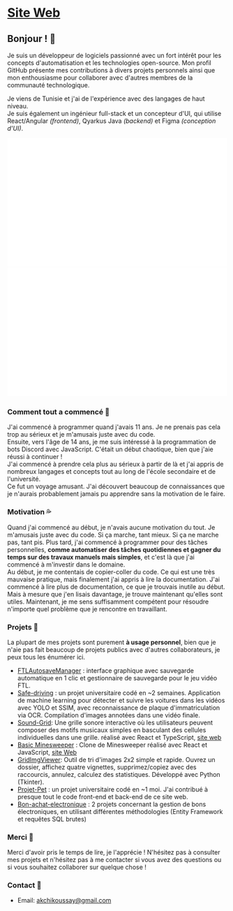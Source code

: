 # [Site Web](https://koussay-akchi-cv.web.app/)

## Bonjour ! 👋
Je suis un développeur de logiciels passionné avec un fort intérêt pour les concepts d'automatisation et les technologies open-source. Mon profil GitHub présente mes contributions à divers projets personnels ainsi que mon enthousiasme pour collaborer avec d'autres membres de la communauté technologique.

Je viens de Tunisie et j'ai de l'expérience avec des langages de haut niveau.  
Je suis également un ingénieur full-stack et un concepteur d'UI, qui utilise React/Angular *(frontend)*, Qyarkus Java *(backend)* et Figma *(conception d'UI)*.  

![](https://raw.githubusercontent.com/Koussay-Akchi/github-stats/master/generated/overview.svg)
![](https://raw.githubusercontent.com/Koussay-Akchi/github-stats/master/generated/languages.svg)

### Comment tout a commencé 🌱
J'ai commencé à programmer quand j'avais 11 ans. Je ne prenais pas cela trop au sérieux et je m'amusais juste avec du code.  
Ensuite, vers l'âge de 14 ans, je me suis intéressé à la programmation de bots Discord avec JavaScript. C'était un début chaotique, bien que j'aie réussi à continuer !  
J'ai commencé à prendre cela plus au sérieux à partir de là et j'ai appris de nombreux langages et concepts tout au long de l'école secondaire et de l'université.  
Ce fut un voyage amusant. J'ai découvert beaucoup de connaissances que je n'aurais probablement jamais pu apprendre sans la motivation de le faire.

### Motivation 💦
Quand j'ai commencé au début, je n'avais aucune motivation du tout. Je m'amusais juste avec du code. Si ça marche, tant mieux. Si ça ne marche pas, tant pis. 
Plus tard, j'ai commencé à programmer pour des tâches personnelles, **comme automatiser des tâches quotidiennes et gagner du temps sur des travaux manuels mais simples**, et c'est là que j'ai commencé à m'investir dans le domaine.<br>
Au début, je me contentais de copier-coller du code. Ce qui est une très mauvaise pratique, mais finalement j'ai appris à lire la documentation. J'ai commencé à lire plus de documentation, ce que je trouvais inutile au début. Mais à mesure que j'en lisais davantage, je trouve maintenant qu'elles sont utiles. Maintenant, je me sens suffisamment compétent pour résoudre n'importe quel problème que je rencontre en travaillant.

### Projets 🔭
La plupart de mes projets sont purement **à usage personnel**, bien que je n'aie pas fait beaucoup de projets publics avec d'autres collaborateurs, je peux tous les énumérer ici.  
- [FTLAutosaveManager](https://github.com/Koussay-Akchi/FTLAutosaveManager/) : interface graphique avec sauvegarde automatique en 1 clic et gestionnaire de sauvegarde pour le jeu vidéo FTL.
- [Safe-driving](https://github.com/Koussay-Akchi/safe-driving/) : un projet universitaire codé en ~2 semaines. Application de machine learning pour détecter et suivre les voitures dans les vidéos avec YOLO et SSIM, avec reconnaissance de plaque d'immatriculation via OCR. Compilation d'images annotées dans une vidéo finale.
- [Sound-Grid](https://github.com/Koussay-Akchi/soundgrid): Une grille sonore interactive où les utilisateurs peuvent composer des motifs musicaux simples en basculant des cellules individuelles dans une grille. réalisé avec React et TypeScript, [site web](https://soundgrid.web.app/)
 - [Basic Minesweeper](https://github.com/Koussay-Akchi/minesweeper) : Clone de Minesweeper réalisé avec React et JavaScript, [site Web](https://basic-minesweeper.web.app/)
- [GridImgViewer](https://github.com/Koussay-Akchi/gridImgViewer): Outil de tri d'images 2x2 simple et rapide. Ouvrez un dossier, affichez quatre vignettes, supprimez/copiez avec des raccourcis, annulez, calculez des statistiques. Développé avec Python (Tkinter).
 - [Projet-Pet](https://github.com/Koussay-Akchi/projetpet/) : un projet universitaire codé en ~1 moi. J'ai contribué à presque tout le code front-end et back-end de ce site web.
- [Bon-achat-electronique](https://github.com/Koussay-Akchi/Bon-achat-electronique) : 2 projets concernant la gestion de bons électroniques, en utilisant différentes méthodologies (Entity Framework et requêtes SQL brutes)

### Merci 💖
Merci d'avoir pris le temps de lire, je l'apprécie ! N'hésitez pas à consulter mes projets et n'hésitez pas à me contacter si vous avez des questions ou si vous souhaitez collaborer sur quelque chose !

### Contact 📝
 * Email: akchikoussay@gmail.com
